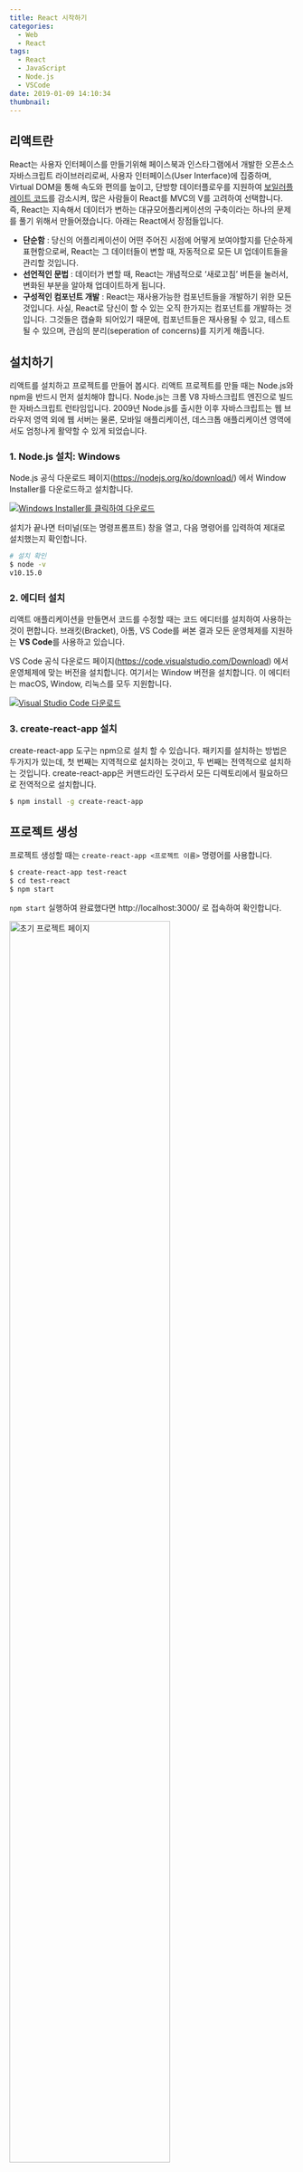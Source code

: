 ```yaml
---
title: React 시작하기
categories:
  - Web
  - React
tags:
  - React
  - JavaScript
  - Node.js
  - VSCode
date: 2019-01-09 14:10:34
thumbnail:
---
```


## 리액트란

React는 사용자 인터페이스를 만들기위해 페이스북과 인스타그램에서 개발한 오픈소스 자바스크립트 라이브러리로써, 사용자 인터페이스(User Interface)에 집중하며, Virtual DOM을 통해 속도와 편의를 높이고, 단방향 데이터플로우를 지원하여 [보일러플레이트 코드](http://web-front-end.tistory.com/27)를 감소시켜, 많은 사람들이 React를 MVC의 V를 고려하여 선택합니다. 즉, React는 지속해서 데이터가 변하는 대규모어플리케이션의 구축이라는 하나의 문제를 풀기 위해서 만들어졌습니다. 아래는 React에서 장점들입니다.

- **단순함** : 당신의 어플리케이션이 어떤 주어진 시점에 어떻게 보여야할지를 단순하게 표현함으로써, React는 그 데이터들이 변할 때, 자동적으로 모든 UI 업데이트들을 관리할 것입니다.
- **선언적인 문법** : 데이터가 변할 때, React는 개념적으로 ‘새로고침’ 버튼을 눌러서, 변화된 부분을 알아채 업데이트하게 됩니다.
- **구성적인 컴포넌트 개발** : React는 재사용가능한 컴포넌트들을 개발하기 위한 모든 것입니다. 사실, React로 당신이 할 수 있는 오직 한가지는 컴포넌트를 개발하는 것 입니다. 그것들은 캡슐화 되어있기 때문에, 컴포넌트들은 재사용될 수 있고, 테스트될 수 있으며, 관심의 분리(seperation of concerns)를 지키게 해줍니다.

## 설치하기

리액트를 설치하고 프로젝트를 만들어 봅시다.
리액트 프로젝트를 만들 때는 Node.js와 npm을 반드시 먼저 설치해야 합니다. Node.js는 크롬 V8 자바스크립트 엔진으로 빌드한 자바스크립트 런타임입니다. 2009년 Node.js를 출시한 이후 자바스크립트는 웹 브라우저 영역 외에 웹 서버는 물론, 모바일 애플리케이션, 데스크톱 애플리케이션 영역에서도 엄청나게 활약할 수 있게 되었습니다.

### 1. Node.js 설치: Windows

Node.js 공식 다운로드 페이지(https://nodejs.org/ko/download/) 에서 Window Installer를 다운로드하고 설치합니다.

[![Windows Installer를 클릭하여 다운로드](/images/react/nodejs-download.png)](https://nodejs.org/ko/download/)

설치가 끝나면 터미널(또는 명령프롬프트) 창을 열고, 다음 명령어를 입력하여 제대로 설치했는지 확인합니다.

```bash
# 설치 확인
$ node -v
v10.15.0
```

### 2. 에디터 설치

리액트 애플리케이션을 만들면서 코드를 수정할 때는 코드 에디터를 설치하여 사용하는 것이 편합니다. 브래킷(Bracket), 아톰, VS Code를 써본 결과 모든 운영체제를 지원하는 **VS Code**를 사용하고 있습니다.

VS Code 공식 다운로드 페이지(https://code.visualstudio.com/Download) 에서 운영체제에 맞는 버전을 설치합니다. 여기서는 Window 버전을 설치합니다. 이 에디터는 macOS, Window, 리눅스를 모두 지원합니다.

[![Visual Studio Code 다운로드](/images/react/vscode-download.png)](https://code.visualstudio.com/Download)

### 3. create-react-app 설치

create-react-app 도구는 npm으로 설치 할 수 있습니다. 패키지를 설치하는 방법은 두가지가 있는데, 첫 번째는 지역적으로 설치하는 것이고, 두 번째는 전역적으로 설치하는 것입니다. create-react-app은 커맨드라인 도구라서 모든 디렉토리에서 필요하므로 전역적으로 설치합니다.

```bash
$ npm install -g create-react-app
```

## 프로젝트 생성

프로젝트 생성할 때는 `create-react-app <프로젝트 이름>` 명령어를 사용합니다.

```bash
$ create-react-app test-react
$ cd test-react
$ npm start
```

`npm start` 실행하여 완료했다면 http://localhost:3000/ 로 접속하여 확인합니다.

<img width="75%" src="/images/react/react-run.png" alt="초기 프로젝트 페이지" title="" >

## 프로젝트 구조

VS Code를 실행하여 만들어진 test-react 프로젝트를 열면 아래와 같은 구조로 만들어져 있습니다. 이미 modules가 설치되어 있고, 의존성 패키지는 대부분 `node_modules/react-scripts` 모듈내에 선언되어 있습니다. `src` 폴더안 에 있는 파일들을 추가하고 수정하면서 개발을 하면 됩니다.

![프로젝트 구조](/images/react/react-open.png)

## 정리

리액트에 관심이 생겨 책을 읽고 검색한 내용들을 모아서 리액트에 대한 설명부터 설치, 프로젝트 실행까지 간략하게 설명하였다. 현재는 리액트를 공부하면서 정리하는 단계라서 현업에서 리액트 라이브러리를 사용하면서 겪는 이슈사항이나 팁은 추후에 정리 할 예정이다.

## 참고

- [React 시작하기](http://webframeworks.kr/getstarted/reactjs/)
- [[ReactJs] create-react-app으로 react 시작하기](https://blueshw.github.io/2017/06/20/create-react-app/)
- [[React] 1. 리액트 시작하기](https://blog.sonim1.com/174)
- [개발 관련 강좌 사이트](https://www.inflearn.com/)
- [리액트를 다루는 기술 출간 / 집필후기](https://velopert.com/3697)
